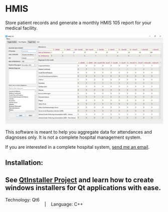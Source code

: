 # HMIS

Store patient records and generate a monthly HMIS 105 report for your medical facility.

![HMIS Screenshot](./hmis.png)

This software is meant to help you aggregate data for attendances and diagnoses only. 
It is not a complete hospital management system.

If you are interested in a complete hospital system, [send me an email](mailto:nabiira2by2@gmail.com).


## Installation:
See [QtInstaller Project](https://github.com/abiiranathan/qtinstaller) and learn how to create windows installers for Qt applications with ease.
---

<center style="display: flex; gap: 1rem;">
Technology: Qt6

|

Language: C++

</center>
